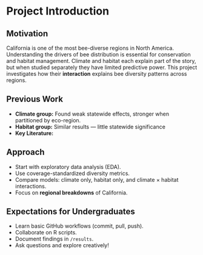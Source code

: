 # Project Introduction

## Motivation
California is one of the most bee-diverse regions in North America. Understanding the drivers of bee distribution is essential for conservation and habitat management. Climate and habitat each explain part of the story, but when studied separately they have limited predictive power. This project investigates how their **interaction** explains bee diversity patterns across regions.

## Previous Work
- **Climate group:** Found weak statewide effects, stronger when partitioned by eco-region.
- **Habitat group:** Similar results — little statewide significance
- **Key Literature:** 

## Approach
- Start with exploratory data analysis (EDA).
- Use coverage-standardized diversity metrics.
- Compare models: climate only, habitat only, and climate × habitat interactions.
- Focus on **regional breakdowns** of California.

## Expectations for Undergraduates
- Learn basic GitHub workflows (commit, pull, push).
- Collaborate on R scripts.
- Document findings in `/results`.
- Ask questions and explore creatively!
